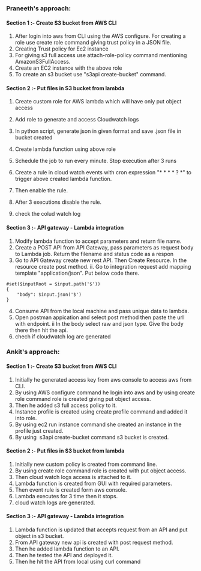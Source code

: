 
### Praneeth's approach:

#### Section 1 :- Create S3 bucket from AWS CLI
1. After login into aws from CLI using the AWS configure. For creating a role use create role command giving trust policy in a JSON file.
2. Creating Trust policy for Ec2 instance
3. For giving s3 full access use attach-role-policy command mentioning AmazonS3FullAccess.
4. Create an EC2 instance with the above role
5. To create an s3 bucket use "s3api create-bucket" command.


#### Section 2 :- Put files in S3 bucket from lambda
1. Create custom role for AWS lambda which will have only put object access

2. Add role to generate and access Cloudwatch logs

3. In python script, generate json in given format and save .json file in bucket created

4. Create lambda function using above role

5. Schedule the job to run every minute. Stop execution after 3 runs

6. Create a rule in cloud watch events with cron expression "* * * * ? *" to trigger above created lambda function.

7. Then enable the rule.

8. After 3 executions disable the rule.

9. check the colud watch log

#### Section 3 :- API gateway - Lambda integration
1. Modify lambda function to accept parameters and return file name.
2. Create a POST API from API Gateway, pass parameters as request body to Lambda job. Return the filename and status code as a respon
3. Go to API Gateway create new rest API. Then Create Resource. In the resource create post method. ii. Go to integration request add mapping template "application/json". Put below code there.

```
#set($inputRoot = $input.path('$'))
{
    "body": $input.json('$')
}
```

4. Consume API from the local machine and pass unique data to lambda.
5. Open postman appication and select post method then paste the url with endpoint. ii In the body select raw and json type. Give the body there then hit the api.
6. chech if cloudwatch log are generated


### Ankit's approach:

#### Section 1 :- Create S3 bucket from AWS CLI
1. Initially he generated access key from aws console to access aws from CLI.
2. By using AWS configure command he login into aws and by using create role command role is created giving put object access.
3. Then he added s3 full access policy to it.
4. Instance profile is created using create profile command and added it into role.
5. By using ec2 run instance command she created an instance in the profile just created.
6. By using  s3api create-bucket command s3 bucket is created.
#### Section 2 :- Put files in S3 bucket from lambda
1. Initially new custom policy is created from command line.
2. By using create role command role is created with put object access.
3. Then cloud watch logs access is attached to it.
4. Lambda function is created from GUI with required parameters.
5. Then event rule is created form aws console.
6. Lambda executes for 3 time then it stops.
7. cloud watch logs are generated.

#### Section 3 :- API gateway - Lambda integration
1. Lambda function is updated that accepts request from an API and put object in s3 bucket.
2. From API gateway new api is created with post request method.
3. Then he added lambda function to an API.
4. Then he tested the API and deployed it.
5. Then he hit the API from local using curl command


